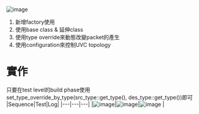 ![image](https://github.com/user-attachments/assets/fd2d06b8-32b9-44e5-94f7-c269e81c4ae2)
1. 新增factory使用
2. 使用base class & 延伸class
3. 使用type override來動態改變packet的產生
4. 使用configuration來控制UVC topology

# 實作
只要在test level的build phase使用set_type_override_by_type(src_type::get_type(), des_type::get_type())即可  
|Sequence|Test|Log|
|---|---|---|
|![image](https://github.com/user-attachments/assets/0b1e25d8-64f7-4b39-a2fa-3e589992e4c8)|![image](https://github.com/user-attachments/assets/836643a8-f481-48c5-ac23-9ac117463da0)|![image](https://github.com/user-attachments/assets/165681c4-b598-42ec-8692-749e2e84f73e)
|
